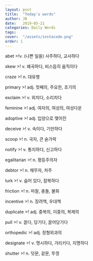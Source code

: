 ```yaml
---
layout: post
title:  "Today's words"
author: JB
date:   2019-05-21
categories: Daily Words
tags:	
cover:  "/assets/instacode.png"
order: 1
---
```


abet >!v. (나쁜 일을) 사주하다, 교사하다

skew >! v. 왜곡하다, 비스듬히 움직이다

craze >! n. 대유행

primary >! adj. 첫째의, 주요한, 초기의

exclaim >! v. 외치다, 소리치다

feminine >! adj. 여자의, 여성의, 여성다운

adoptive >! adj. 입양으로 맺어진

deceive >! v. 속이다, 기만하다

scoop >! n. 국자, 큰 숟가락

notify >! v. 통지하다, 신고하다 

egalitarian >! n. 평등주의자

debtor >! n. 채무자, 차주

lurk >! v. 숨어 있다, 잠복하다

friction >! n. 마찰, 충돌, 불화

incentive >! n. 장려책, 우대책

duplicate >! adj. 중복의, 이중의, 복제의

pull >! v. 끌다, 당기다, 끌어당기다

orthopedic >! adj. 정형외과의

designate >! v. 명시하다, 가리키다, 지명하다

shutter >! n. 덧문, 겉문, 뚜껑
